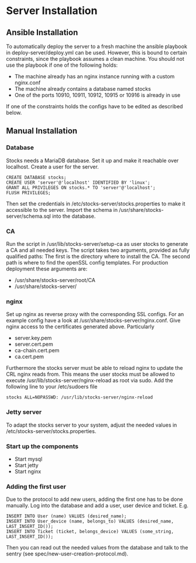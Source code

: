 # Server Installation

## Ansible Installation

To automatically deploy the server to a fresh machine the ansible playbook in 
deploy-server/deploy.yml can be used. However, this is bound to certain 
constraints, since the playbook assumes a clean machine. You should not use the
playbook if one of the following holds:

 * The machine already has an nginx instance running with a custom nginx.conf
 * The machine already contains a database named stocks
 * One of the ports 10910, 10911, 10912, 10915 or 10916 is already in use

If one of the constraints holds the configs have to be edited as described 
below. 

## Manual Installation

### Database

Stocks needs a MariaDB database. Set it up and make it reachable over 
localhost. Create a user for the server. 

```
CREATE DATABASE stocks;
CREATE USER 'server'@'localhost' IDENTIFIED BY 'linux';
GRANT ALL PRIVILEGES ON stocks.* TO 'server'@'localhost';
FLUSH PRIVILEGES;
```

Then set the credentials in /etc/stocks-server/stocks.properties to make it 
accessible to the server. Import the schema in 
/usr/share/stocks-server/schema.sql into the database. 

### CA

Run the script in /usr/lib/stocks-server/setup-ca as user stocks to generate a 
CA and all needed keys. The script takes two arguments, provided as fully 
qualified paths: The first is the directory where to install the CA. The second
path is where to find the openSSL config templates. For production deployment 
these arguments are:
* /usr/share/stocks-server/root/CA
* /usr/share/stocks-server/

### nginx

Set up nginx as reverse proxy with the corresponding SSL configs. 
For an example config have a look at /usr/share/stocks-server/nginx.conf.
Give nginx access to the certificates generated above. Particularly

* server.key.pem
* server.cert.pem
* ca-chain.cert.pem
* ca.cert.pem

Furthermore the stocks server must be able to reload nginx to update the CRL
nginx reads from. This means the user stocks must be allowed to execute 
/usr/lib/stocks-server/nginx-reload as root via sudo. Add the following line
to your /etc/sudoers file

```
stocks ALL=NOPASSWD: /usr/lib/stocks-server/nginx-reload
```

### Jetty server

To adapt the stocks server to your system, adjust the needed values in 
/etc/stocks-server/stocks.properties. 

### Start up the components

* Start mysql
* Start jetty
* Start nginx

### Adding the first user

Due to the protocol to add new users, adding the first one has to be done
manually. Log into the database and add a user, user device and ticket. E.g. 

```
INSERT INTO User (name) VALUES (desired_name);
INSERT INTO User_device (name, belongs_to) VALUES (desired_name, LAST_INSERT_ID());
INSERT INTO Ticket (ticket, belongs_device) VALUES (some_string, LAST_INSERT_ID());
```

Then you can read out the needed values from the database and talk to the 
sentry (see spec/new-user-creation-protocol.md). 
 

